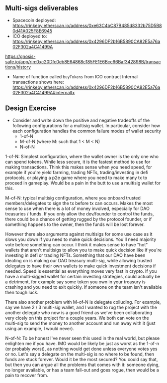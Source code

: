## Multi-sigs deliverables

- Spacecoin deployed: https://rinkeby.etherscan.io/address/0xe63C4bC87B485d8332b75D5B80d41A025F8E6945
- ICO deployed to: https://rinkeby.etherscan.io/address/0x4296DF2b16B5890CA82E5a76a02F302a4C41499A

https://gnosis-safe.io/app/rin:0xc20Dfc0eb8E64868c185FE1E6Bcc66Baf342898B/transactions/history

- Name of function called `buyTokens` from ICO contract
  Internal transactions shows here: https://rinkeby.etherscan.io/address/0x4296DF2b16B5890CA82E5a76a02F302a4C41499A#internaltx

## Design Exercise

- Consider and write down the positive and negative tradeoffs of the following configurations for a multisig wallet. In particular, consider how each configuration handles the common failure modes of wallet security
  - 1-of-N
  - M-of-N (where M: such that 1 < M < N)
  - N-of-N

1-of-N: Simplest configuration, where the wallet owner is the only one who can spend tokens. While less secure, it is the fastest method to use for making transactions. Think this makes sense when you need speed, for example if you're yield farming, trading NFTs, trading/investing in defi protocols, or playing a p2e game where you need to make many tx to proceed in gameplay. Would be a pain in the butt to use a multisig wallet for this.

M-of-N: typical multisig configuration, where you onboard trusted members/delegates to sign the tx before tx can occurs. Makes the most sense to use when there is a lot of money involved, especially for DAO treasuries / funds. If you only allow the dev/founder to control the funds, there could be a chance of getting rugged by the protocol founder, or if something happens to the owner, then the funds will be lost forever.

However there also arguments against multisigs for some use case as it slows you down if you need to make quick decisions. You'll need majority vote before something can occur. I think it makes sense to have "hot" wallets that aren't multisigs to allow you to make quick decision like if you're investing in defi or trading NFTs. Something that our DAO have been ideating on is making our DAO treasury multi-sig, while allowing trusted delegates to have their own wallets to make quick investment decisions if needed. Speed is essential as everything moves very fast in crypto. If you have a multi-sigged wallet for certain investing strategies, could actually be a detriment, for example say some token you own in your treasury is crashing and you need to exit quickly. If someone on the team isn't available then tough luck.

There also another problem with M-of-N is delegate colluding. For example, say we have 2 / 3 multi-sig wallet, and I wanted to rug the project with the another delegate who now is a good friend as we've been collaborating very closly on this project for a couple years. We both can vote on the multi-sig to send the money to another account and run away with it (just using an example, I would never).

N-of-N: To be honest I've never seen this used in the real world, but please enlighten me if you have. IMO would be likely be just as worst as the 1-of-n (or probably worst), as nothing would get done unless everyone votes yes or no. Let's say a delegate on the multi-sig is no where to be found, then funds are stuck forever. Would it be the most secured? You could say that, but then you can argue all the problems that comes with it: someone dying, no longer available, or has a team fall-out and goes rogue, then would be a pain to recover from.
